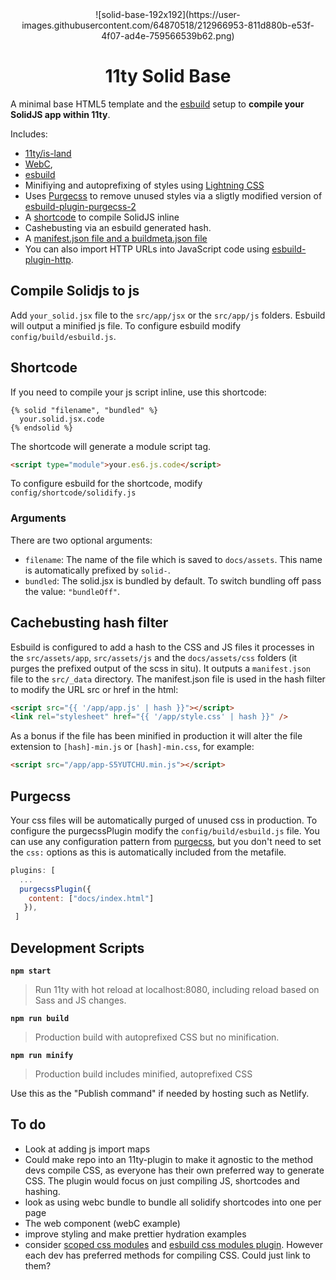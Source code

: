 <div align="center">![solid-base-192x192](https://user-images.githubusercontent.com/64870518/212966953-811d880b-e53f-4f07-ad4e-759566539b62.png)
<h1> 
11ty Solid Base</h1></div>

A minimal base HTML5 template and the [esbuild](https://esbuild.github.io/) setup to **compile your SolidJS app within 11ty**.

Includes:
  - [11ty/is-land](https://www.11ty.dev/docs/plugins/partial-hydration/)
  - [WebC](https://www.11ty.dev/docs/languages/webc/), 
  - [esbuild](https://esbuild.github.io)
  - Minifiying and autoprefixing of styles using [Lightning CSS](https://lightningcss.dev/)
  - Uses [Purgecss](https://purgecss.com/) to remove unused styles via a sligtly modified version of [esbuild-plugin-purgecss-2](https://github.com/arslanakram/esbuild-plugin-purgecss-2.0/blob/master/src/index.js)
  - A [shortcode](https://github.com/woodcox/11ty-solid-base/blob/main/config/shortcodes/solidify.js) to compile SolidJS inline
  - Cashebusting via an esbuild generated hash.
  - A [manifest.json file and a buildmeta.json file](https://github.com/woodcox/11ty-solid-base/tree/main/src/_data)
  - You can also import HTTP URLs into JavaScript code using [esbuild-plugin-http](https://github.com/hyrious/esbuild-plugin-http).

## Compile Solidjs to js
Add `your_solid.jsx` file to the `src/app/jsx` or the `src/app/js` folders. Esbuild will output a minified js file. To configure esbuild modify `config/build/esbuild.js`.

## Shortcode
If you need to compile your js script inline, use this shortcode:

~~~liquid
{% solid "filename", "bundled" %}
  your.solid.jsx.code
{% endsolid %}
~~~

The shortcode will generate a module script tag. 

~~~html
<script type="module">your.es6.js.code</script>
~~~

To configure esbuild for the shortcode, modify `config/shortcode/solidify.js`

### Arguments
There are two optional arguments:
- `filename`: The name of the file which is saved to `docs/assets`. This name is automatically prefixed by `solid-`.
- `bundled`: The solid.jsx is bundled by default. To switch bundling off pass the value: `"bundleOff"`.

## Cachebusting hash filter

Esbuild is configured to add a hash to the CSS and JS files it processes in the `src/assets/app`, `src/assets/js` and the `docs/assets/css` folders (it purges the prefixed output of the scss in situ). It outputs a `manifest.json` file to the `src/_data` directory.
The manifest.json file is used in the hash filter to modify the URL src or href in the html:

~~~html
<script src="{{ '/app/app.js' | hash }}"></script>
<link rel="stylesheet" href="{{ '/app/style.css' | hash }}" />
~~~

As a bonus if the file has been minified in production it will alter the file extension to `[hash]-min.js` or `[hash]-min.css`, for example:

~~~html
<script src="/app/app-S5YUTCHU.min.js"></script>
~~~

## Purgecss
Your css files will be automatically purged of unused css in production. To configure the purgecssPlugin modify the `config/build/esbuild.js` file. You can use any configuration pattern from [purgecss](https://purgecss.com/configuration.html), but you don't need to set the `css:` options as this is automatically included from the metafile.

~~~js
plugins: [
  ...
  purgecssPlugin({
    content: ["docs/index.html"]
   }),
 ]
 ~~~

## Development Scripts

**`npm start`**

> Run 11ty with hot reload at localhost:8080, including reload based on Sass and JS changes.

**`npm run build`**

> Production build with autoprefixed CSS but no minification. 

**`npm run minify`**

> Production build includes minified, autoprefixed CSS

Use this as the "Publish command" if needed by hosting such as Netlify.

## To do

- Look at adding js import maps
- Could make repo into an 11ty-plugin to make it agnostic to the method devs compile CSS, as everyone has their own preferred way to generate CSS. The plugin would focus on just compiling JS, shortcodes and hashing.
- look as using webc bundle to bundle all solidify shortcodes into one per page
- The web component (webC example)
- improve styling and make prettier hydration examples
- consider [scoped css modules](https://how-to.dev/how-to-set-up-css-modules-with-esbuild) and [esbuild css modules plugin](https://github.com/indooorsman/esbuild-css-modules-plugin#readme). However each dev has preferred methods for compiling CSS. Could just link to them?
